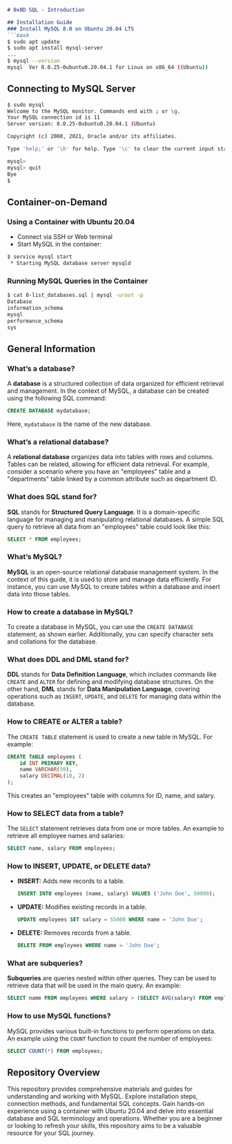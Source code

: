 ```markdown
# 0x0D SQL - Introduction

## Installation Guide
### Install MySQL 8.0 on Ubuntu 20.04 LTS
```bash
$ sudo apt update
$ sudo apt install mysql-server
...
$ mysql --version
mysql  Ver 8.0.25-0ubuntu0.20.04.1 for Linux on x86_64 ((Ubuntu))
```

## Connecting to MySQL Server
```bash
$ sudo mysql
Welcome to the MySQL monitor. Commands end with ; or \g.
Your MySQL connection id is 11
Server version: 8.0.25-0ubuntu0.20.04.1 (Ubuntu)

Copyright (c) 2000, 2021, Oracle and/or its affiliates.

Type 'help;' or '\h' for help. Type '\c' to clear the current input statement.

mysql>
mysql> quit
Bye
$
```

## Container-on-Demand
### Using a Container with Ubuntu 20.04
- Connect via SSH or Web terminal
- Start MySQL in the container:
```bash
$ service mysql start
 * Starting MySQL database server mysqld 
```

### Running MySQL Queries in the Container
```bash
$ cat 0-list_databases.sql | mysql -uroot -p
Database                                                                                   
information_schema                                                                         
mysql                                                                                      
performance_schema                                                                         
sys                      
```

## General Information
### What’s a database?
A **database** is a structured collection of data organized for efficient retrieval and management. In the context of MySQL, a database can be created using the following SQL command:
```sql
CREATE DATABASE mydatabase;
```
Here, `mydatabase` is the name of the new database.

### What’s a relational database?
A **relational database** organizes data into tables with rows and columns. Tables can be related, allowing for efficient data retrieval. For example, consider a scenario where you have an "employees" table and a "departments" table linked by a common attribute such as department ID.

### What does SQL stand for?
**SQL** stands for **Structured Query Language**. It is a domain-specific language for managing and manipulating relational databases. A simple SQL query to retrieve all data from an "employees" table could look like this:
```sql
SELECT * FROM employees;
```

### What’s MySQL?
**MySQL** is an open-source relational database management system. In the context of this guide, it is used to store and manage data efficiently. For instance, you can use MySQL to create tables within a database and insert data into those tables.

### How to create a database in MySQL?
To create a database in MySQL, you can use the `CREATE DATABASE` statement, as shown earlier. Additionally, you can specify character sets and collations for the database.

### What does DDL and DML stand for?
**DDL** stands for **Data Definition Language**, which includes commands like `CREATE` and `ALTER` for defining and modifying database structures. On the other hand, **DML** stands for **Data Manipulation Language**, covering operations such as `INSERT`, `UPDATE`, and `DELETE` for managing data within the database.

### How to CREATE or ALTER a table?
The `CREATE TABLE` statement is used to create a new table in MySQL. For example:
```sql
CREATE TABLE employees (
    id INT PRIMARY KEY,
    name VARCHAR(50),
    salary DECIMAL(10, 2)
);
```
This creates an "employees" table with columns for ID, name, and salary.

### How to SELECT data from a table?
The `SELECT` statement retrieves data from one or more tables. An example to retrieve all employee names and salaries:
```sql
SELECT name, salary FROM employees;
```

### How to INSERT, UPDATE, or DELETE data?
- **INSERT:** Adds new records to a table.
  ```sql
  INSERT INTO employees (name, salary) VALUES ('John Doe', 50000);
  ```
- **UPDATE:** Modifies existing records in a table.
  ```sql
  UPDATE employees SET salary = 55000 WHERE name = 'John Doe';
  ```
- **DELETE:** Removes records from a table.
  ```sql
  DELETE FROM employees WHERE name = 'John Doe';
  ```

### What are subqueries?
**Subqueries** are queries nested within other queries. They can be used to retrieve data that will be used in the main query. An example:
```sql
SELECT name FROM employees WHERE salary > (SELECT AVG(salary) FROM employees);
```

### How to use MySQL functions?
MySQL provides various built-in functions to perform operations on data. An example using the `COUNT` function to count the number of employees:
```sql
SELECT COUNT(*) FROM employees;
```

## Repository Overview
This repository provides comprehensive materials and guides for understanding and working with MySQL. Explore installation steps, connection methods, and fundamental SQL concepts. Gain hands-on experience using a container with Ubuntu 20.04 and delve into essential database and SQL terminology and operations. Whether you are a beginner or looking to refresh your skills, this repository aims to be a valuable resource for your SQL journey.
```

